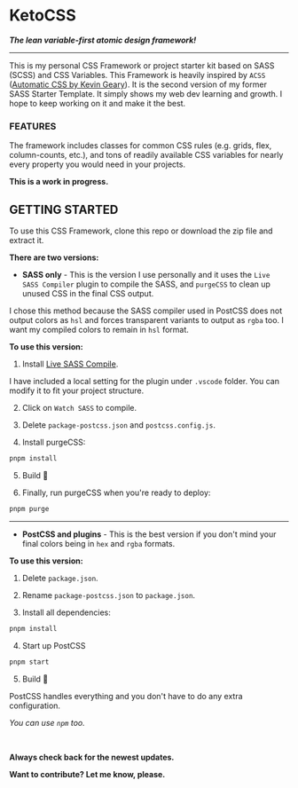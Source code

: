 # KetoCSS

**_The lean variable-first atomic design framework!_**

---

This is my personal CSS Framework or project starter kit based on SASS (SCSS) and CSS Variables. This Framework is heavily inspired by `ACSS` ([Automatic CSS by Kevin Geary](https://automaticcss.com/)). It is the second version of my former SASS Starter Template. It simply shows my web dev learning and growth. I hope to keep working on it and make it the best.

### FEATURES

The framework includes classes for common CSS rules (e.g. grids, flex, column-counts, etc.), and tons of readily available CSS variables for nearly every property you would need in your projects.

**This is a work in progress.**

## GETTING STARTED

To use this CSS Framework, clone this repo or download the zip file and extract it.

**There are two versions:**

- **SASS only** - This is the version I use personally and it uses the `Live SASS Compiler` plugin to compile the SASS, and `purgeCSS` to clean up unused CSS in the final CSS output.

I chose this method because the SASS compiler used in PostCSS does not output colors as `hsl` and forces transparent variants to output as `rgba` too. I want my compiled colors to remain in `hsl` format.

**To use this version:**

1. Install [Live SASS Compile](https://marketplace.visualstudio.com/items?itemName=glenn2223.live-sass&ssr=false).

I have included a local setting for the plugin under `.vscode` folder. You can modify it to fit your project structure.

2. Click on `Watch SASS` to compile.

3. Delete `package-postcss.json` and `postcss.config.js`.

4. Install purgeCSS:

```bash
pnpm install
```

5. Build 🥂

6. Finally, run purgeCSS when you're ready to deploy:

```bash
pnpm purge
```

---

- **PostCSS and plugins** - This is the best version if you don't mind your final colors being in `hex` and `rgba` formats.

**To use this version:**

1. Delete `package.json`.

2. Rename `package-postcss.json` to `package.json`.

3. Install all dependencies:

```bash
pnpm install
```

4. Start up PostCSS

```bash
pnpm start
```

5. Build 🎉

PostCSS handles everything and you don't have to do any extra configuration.

_You can use `npm` too._

<br>

**Always check back for the newest updates.**

**Want to contribute? Let me know, please.**
